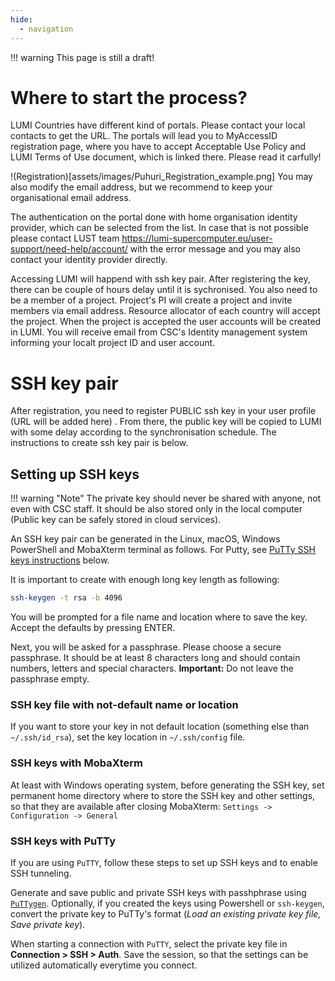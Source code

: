 ```yaml
---
hide:
  - navigation
---
```


!!! warning
    This page is still a draft!
    

# Where to start the process?

LUMI Countries have different kind of portals. Please contact your local contacts to get the URL.
The portals will lead you to MyAccessID registration page, where you have to accept Acceptable Use Policy and LUMI Terms of Use document, which is linked there. Please read it carfully!

!(Registration)[assets/images/Puhuri_Registration_example.png] 
You may also modify the email address, but we recommend to keep your organisational email address.

The authentication on the portal done with home organisation identity provider, which can be selected from the list. 
In case that is not possible please contact LUST team https://lumi-supercomputer.eu/user-support/need-help/account/ with the error message and you may also contact your identity provider directly.

Accessing LUMI will happend with ssh key pair. 
After registering the key, there can be couple of hours delay until it is sychronised.
You also need to be a member of a project. Project's PI will create a project and invite members via email address. Resource allocator of each country will accept the project.
When the project is accepted the user accounts will be created in LUMI. You will receive email from CSC's Identity management system informing your localt project ID and user account.

# SSH key pair 

After registration, you need to register PUBLIC ssh key in your user profile (URL will be added here) . From there, the public key will be copied to LUMI with some delay according to the synchronisation schedule. The instructions to create ssh key pair is below.

## Setting up SSH keys

!!! warning "Note"
    The private key should never be shared with anyone, not even with
    CSC staff. It should be also stored only in the local computer (Public key
    can be safely stored in cloud services).

An SSH key pair can be generated in the Linux, macOS, Windows PowerShell and MobaXterm terminal as follows. For Putty, see [PuTTy SSH keys instructions](#ssh-keys-with-putty) below.

It is important to create with enough long key length as following:

```bash
ssh-keygen -t rsa -b 4096
```

You will be prompted for a file name and location where to save the
key. Accept the defaults by pressing ENTER.

Next, you will be asked for a passphrase. Please choose a secure
passphrase. It should be at least 8 characters long and should contain
numbers, letters and special characters. **Important:** Do not leave
the passphrase empty.

### SSH key file with not-default name or location
If you want to store your key in not default location (something else than `~/.ssh/id_rsa`), set the key location in `~/.ssh/config` file.
 
### SSH keys with MobaXterm
At least with Windows operating system, before generating the SSH key, set permanent home directory where to store the SSH key and other settings, so that they are available after closing MobaXterm: `Settings -> Configuration -> General`

### SSH keys with PuTTy
If you are using `PuTTY`, follow these steps to set up SSH keys and to enable SSH tunneling.  

Generate and save public and private SSH keys with passhphrase using [`PuTTygen`](https://www.puttygen.com/#How_to_use_PuTTYgen). Optionally, if you created the keys using Powershell or `ssh-keygen`, convert the private key to PuTTy's format (*Load an existing private key file, Save private key*). 

When starting a connection with `PuTTY`, select the private key file in **Connection > SSH > Auth**. Save the session, so that the settings can be utilized automatically everytime you connect.
